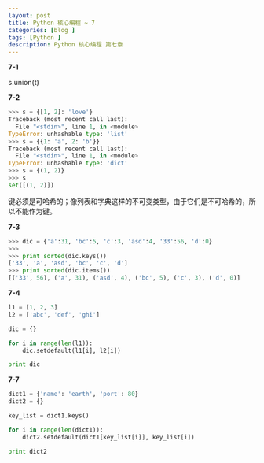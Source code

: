 ```yaml
---
layout: post
title: Python 核心编程 ~ 7
categories: [blog ]
tags: [Python ]
description: Python 核心编程 第七章
---
```


**7-1**

s.union(t)

**7-2**

```python
>>> s = {[1, 2]: 'love'}
Traceback (most recent call last):
  File "<stdin>", line 1, in <module>
TypeError: unhashable type: 'list'
>>> s = {{1: 'a', 2: 'b'}}
Traceback (most recent call last):
  File "<stdin>", line 1, in <module>
TypeError: unhashable type: 'dict'
>>> s = {(1, 2)}
>>> s
set([(1, 2)])
```
键必须是可哈希的；像列表和字典这样的不可变类型，由于它们是不可哈希的，所以不能作为键。

**7-3**

```python
>>> dic = {'a':31, 'bc':5, 'c':3, 'asd':4, '33':56, 'd':0}
>>>
>>> print sorted(dic.keys())
['33', 'a', 'asd', 'bc', 'c', 'd']
>>> print sorted(dic.items())
[('33', 56), ('a', 31), ('asd', 4), ('bc', 5), ('c', 3), ('d', 0)]
```

**7-4**

```python
l1 = [1, 2, 3]
l2 = ['abc', 'def', 'ghi']

dic = {}

for i in range(len(l1)):	
	dic.setdefault(l1[i], l2[i])

print dic
```

**7-7**

```python
dict1 = {'name': 'earth', 'port': 80}
dict2 = {}

key_list = dict1.keys()

for i in range(len(dict1)):
	dict2.setdefault(dict1[key_list[i]], key_list[i])

print dict2
```
